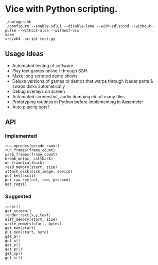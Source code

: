 # Vice with Python scripting.

    ./autogen.sh
    ./configure --enable-sdlui --disable-lame --with-sdlsound --without-pulse --without-alsa --without-oss
    make
    src/x64 -script test.py

## Usage Ideas

* Automated testing of software
* Play text games online / through SSH
* Make long scripted demo shows
* Deluxe versions of games or demos that warps through loader parts & swaps disks automatically
* Debug overlays on screen
* Automated screenshot, audio dumping etc of many files
* Prototyping routines in Python before implementing in Assembler
* Auto playing bots?

## API

### Implemented

```
run_opcodes(opcode_count)
run_frames(frame_count)
warp_frames(frame_count)
break_on(pc, callback)
on_frame(callback)
read_memory(start, size)
attach_disk(disk_image, device)
put_key(ascii)
put_raw_key(col, row, pressed)
get_regs()
```

### Suggested

```
reset()
get_screen()
render_text(x,y,text)
diff_memory(start, size)
write_memory(start, bytes)
get_mem(start)
put_mem(start, byte)
get_a()
get_x()
get_y()
get_pc()
get_sp()
get_sr()
```


